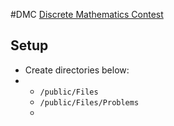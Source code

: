 #DMC
[Discrete Mathematics Contest](http://acm.ut.ac.ir/dmc "Contest Site")

## Setup
* Create directories below:
* * `/public/Files`
  * `/public/Files/Problems`
  *